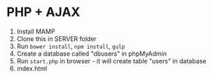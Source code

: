 # PHP + AJAX

1. Install MAMP
2. Clone this in SERVER folder
3. Run `bower install`, `npm install`, `gulp`
4. Create a database called "dbusers" in phpMyAdmin
5. Run `start.php` in browser - it will create table "users" in database
6. index.html
